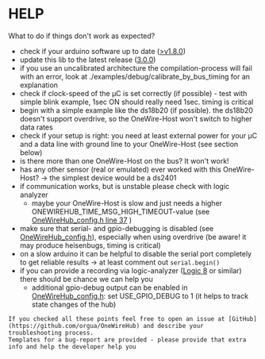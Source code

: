 # HELP 
 
What to do if things don't work as expected?

- check if your arduino software up to date ([>v1.8.0](https://www.arduino.cc/en/software))
- update this lib to the latest release ([3.0.0](https://github.com/orgua/OneWireHub/releases))
- if you use an uncalibrated architecture the compilation-process will fail with an error, look at ./examples/debug/calibrate_by_bus_timing for an explanation
- check if clock-speed of the µC is set correctly (if possible) - test with simple blink example, 1sec ON should really need 1sec. timing is critical
- begin with a simple example like the ds18b20 (if possible). the ds18b20 doesn't support overdrive, so the OneWire-Host won't switch to higher data rates
- check if your setup is right: you need at least external power for your µC and a data line with ground line to your OneWire-Host (see section below)
- is there more than one OneWire-Host on the bus? It won't work!
- has any other sensor (real or emulated) ever worked with this OneWire-Host? -> the simplest device would be a ds2401
- if communication works, but is unstable please check with logic analyzer
    - maybe your OneWire-Host is slow and just needs a higher ONEWIREHUB_TIME_MSG_HIGH_TIMEOUT-value (see [OneWireHub_config.h line 37](https://github.com/orgua/OneWireHub/blob/main/src/OneWireHub_config.h#L37) )
- make sure that serial- and gpio-debugging is disabled (see [OneWireHub_config.h](https://github.com/orgua/OneWireHub/blob/main/src/OneWireHub_config.h)), especially when using overdrive (be aware! it may produce heisenbugs, timing is critical)
- on a slow arduino it can be helpful to disable the serial port completely to get reliable results -> at least comment out `serial.begin()`
- if you can provide a recording via logic-analyzer ([Logic 8](https://usd.saleae.com/products/saleae-logic-8) or similar) there should be chance we can help you
    - additional gpio-debug output can be enabled in [OneWireHub_config.h](https://github.com/orgua/OneWireHub/blob/main/src/OneWireHub_config.h): set USE_GPIO_DEBUG to 1 (it helps to track state changes of the hub)

```{Note}
If you checked all these points feel free to open an issue at [GitHub](https://github.com/orgua/OneWireHub) and describe your troubleshooting process.
Templates for a bug-report are provided - please provide that extra info and help the developer help you
```
